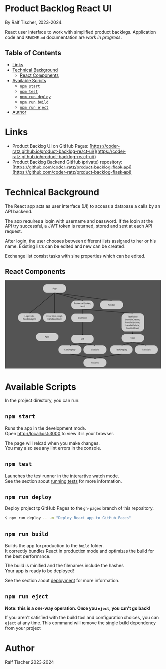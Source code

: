 # Product Backlog React UI

By Ralf Tischer, 2023-2024.

React user interface to work with simplified product backlogs.
Application code and `README.md` documentation are _work in progress_.

<!-- MD-TOC START LEVEL 2 -->

## Table of Contents

- [Links](#links)
- [Technical Background](#technical-background)
  - [React Components](#react-components)
- [Available Scripts](#available-scripts)
  - [`npm start`](#`npm-start`)
  - [`npm test`](#`npm-test`)
  - [`npm run deploy`](#`npm-run-deploy`)
  - [`npm run build`](#`npm-run-build`)
  - [`npm run eject`](#`npm-run-eject`)
- [Author](#author)

<!-- MD-TOC END -->

# Links

* Product Backlog UI on GitHub Pages: [https://coder-ratz.github.io/product-backlog-react-ui/](https://coder-ratz.github.io/product-backlog-react-ui/)
* Product Backlog Backend GitHub (private) repository: [https://github.com/coder-ratz/product-backlog-flask-api](https://github.com/coder-ratz/product-backlog-flask-api)

# Technical Background

The React app acts as user interface (UI) to access a database a calls by an API backend. 

The app requires a login with username and password. If the login at the API try successful, a JWT token is returned, stored and sent at each API request. 

After login, the user chooses between different lists assigned to her or his name. Existing lists can be edited and new can be created. 

Exchange list consist tasks with sine properties which can be edited. 

## React Components

![Charts of Components](./docu/ProductBacklogComponents.png)


# Available Scripts

In the project directory, you can run:

## `npm start`

Runs the app in the development mode.\
Open [http://localhost:3000](http://localhost:3000) to view it in your browser.

The page will reload when you make changes.\
You may also see any lint errors in the console.

## `npm test`

Launches the test runner in the interactive watch mode.\
See the section about [running tests](https://facebook.github.io/create-react-app/docs/running-tests) for more information.

## `npm run deploy`

Deploy project tp GitHub Pages to the `gh-pages` branch of this repository.


 ```bash
 $ npm run deploy -- -m "Deploy React app to GitHub Pages"
 ```

## `npm run build`

Builds the app for production to the `build` folder.\
It correctly bundles React in production mode and optimizes the build for the best performance.

The build is minified and the filenames include the hashes.\
Your app is ready to be deployed!

See the section about [deployment](https://facebook.github.io/create-react-app/docs/deployment) for more information.

## `npm run eject`

**Note: this is a one-way operation. Once you `eject`, you can't go back!**

If you aren't satisfied with the build tool and configuration choices, you can `eject` at any time. This command will remove the single build dependency from your project.

# Author
Ralf Tischer
2023-2024
